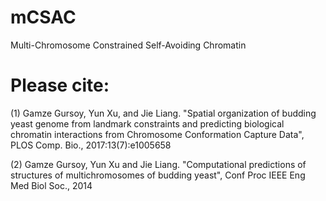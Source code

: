 # mCSAC
Multi-Chromosome Constrained Self-Avoiding Chromatin

# Please cite:

(1) Gamze Gursoy, Yun Xu, and Jie Liang. "Spatial organization of budding yeast genome from landmark constraints and predicting biological chromatin interactions from Chromosome Conformation Capture Data", PLOS Comp. Bio., 2017:13(7):e1005658

(2) Gamze Gursoy, Yun Xu and Jie Liang. "Computational predictions of structures of multichromosomes of budding yeast", Conf Proc IEEE Eng Med Biol Soc., 2014
